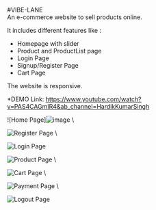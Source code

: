 #VIBE-LANE\
An e-commerce website to sell products online.

It includes different features like :

* Homepage with slider
* Product and ProductList page
* Login Page
* Signup/Register Page
* Cart Page


The website is responsive.

*DEMO Link: https://www.youtube.com/watch?v=PAS4CAGmIR4&ab_channel=HardikKumarSingh


![Home Page]![image](https://github.com/Hardik-111/VIBE-Lane/assets/89783619/81b2d7b3-372a-4863-8817-fbad6179e3e7) \


![Register Page](https://user-images.githubusercontent.com/89783619/230702642-46b63df1-014d-46ed-a9c0-669499531c86.jpg) \


![Login Page](https://user-images.githubusercontent.com/89783619/230702644-756aacbc-5e6f-4300-871d-8a9826a7f1d2.jpg)


![Product Page](https://github.com/Hardik-111/VIBE-Lane/assets/89783619/fa80bdba-c119-4713-8f9f-9f05f173a9fa) \


![Cart Page](https://github.com/Hardik-111/VIBE-Lane/assets/89783619/4f90da51-e205-4895-b4d5-ce57c0609527) \

![Payment Page](https://github.com/Hardik-111/VIBE-Lane/assets/89783619/521ffd01-8bdd-4050-b464-295c9d888368) \

![Logout Page](https://github.com/Hardik-111/VIBE-Lane/assets/89783619/b11b281e-efec-4051-a644-9d68dacdb2ba)